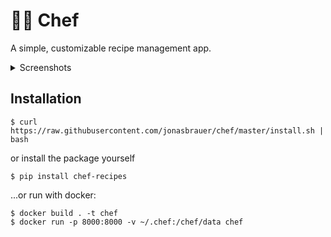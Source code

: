 # 👨‍🍳 Chef

A simple, customizable recipe management app.
<details>

<summary>Screenshots</summary>

 <picture>
  <img alt="screenshot1" src="https://github.com/jonasbrauer/chef/assets/10963153/7caf01e0-c1f6-487b-9b09-2483cf938161" height=360>
 </picture>
 
 <picture>
  <img alt="screenshot2" src="https://github.com/jonasbrauer/chef/assets/10963153/067c5953-79cf-4be5-a2ca-89a293d3db90" height=360>
 </picture>
 
 <picture>
  <img alt="screenshot3" src="https://github.com/jonasbrauer/chef/assets/10963153/2c6aea89-2220-40ed-a1d1-4b13c558314a" height=360>
 </picture>
 
 <picture>
  <img alt="screenshot4" src="https://github.com/jonasbrauer/chef/assets/10963153/002aad12-4e6c-4815-8793-e6125405d940" height=360>
 </picture>

 <picture>
  <img alt="screenshot4" src="https://github.com/jonasbrauer/chef/assets/10963153/3d237a3f-a3c8-4bd9-afad-43ac4ef57811" height=360>
 </picture>

</details>

## Installation

```shell
$ curl https://raw.githubusercontent.com/jonasbrauer/chef/master/install.sh | bash
```

or install the package yourself

```shell
$ pip install chef-recipes
```

...or run with docker:

```shell
$ docker build . -t chef
$ docker run -p 8000:8000 -v ~/.chef:/chef/data chef
```
